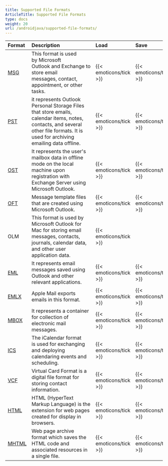 ```yaml
---
title: Supported File Formats
ArticleTitle: Supported File Formats
type: docs
weight: 20
url: /androidjava/supported-file-formats/
---
```



|**Format**|**Description**|**Load**|**Save**|
| :- | :- | :- | :- |
|[MSG](https://docs.fileformat.com/email/msg/)|This format is used by Microsoft Outlook and Exchange to store email messages, contact, appointment, or other tasks.|{{< emoticons/tick >}}|{{< emoticons/tick >}}|
|[PST](https://docs.fileformat.com/email/pst/)|it represents Outlook Personal Storage Files that store emails, calendar items, notes, contacts, and several other file formats. It is used for archiving emailing data offline.|{{< emoticons/tick >}}|{{< emoticons/tick >}}|
|[OST](https://docs.fileformat.com/email/ost/)|It represents the user's mailbox data in offline mode on the local machine upon registration with Exchange Server using Microsoft Outlook.|{{< emoticons/tick >}}|{{< emoticons/tick >}}|
|[OFT](https://docs.fileformat.com/email/oft/)|Message template files that are created using Microsoft Outlook.|{{< emoticons/tick >}}|{{< emoticons/tick >}}|
|OLM|This format is used by Microsoft Outlook for Mac for storing email messages, contacts, journals, calendar data, and other user application data.|{{< emoticons/tick >}}| |
|[EML](https://docs.fileformat.com/email/eml/)|It represents email messages saved using Outlook and other relevant applications.|{{< emoticons/tick >}}|{{< emoticons/tick >}}|
|[EMLX](https://docs.fileformat.com/email/emlx/)|Apple Mail exports emails in this format.|{{< emoticons/tick >}}|{{< emoticons/tick >}}|
|[MBOX](https://docs.fileformat.com/email/mbox/)|It represents a container for collection of electronic mail messages.|{{< emoticons/tick >}}|{{< emoticons/tick >}}|
|[ICS](https://docs.fileformat.com/email/ics/)|The iCalendar format is used for exchanging and deploying calendaring events and scheduling.|{{< emoticons/tick >}}|{{< emoticons/tick >}}|
|[VCF](https://docs.fileformat.com/email/vcf/)|Virtual Card Format is a digital file format for storing contact information.|{{< emoticons/tick >}}|{{< emoticons/tick >}}|
|[HTML](https://docs.fileformat.com/web/html/)|HTML (HyperText Markup Language) is the extension for web pages created for display in browsers.|{{< emoticons/tick >}}|{{< emoticons/tick >}}|
|[MHTML](https://docs.fileformat.com/web/mhtml/)|Web page archive format which saves the HTML code and associated resources in a single file.|{{< emoticons/tick >}}|{{< emoticons/tick >}}|

